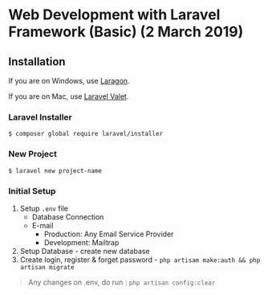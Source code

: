 # Web Development with Laravel Framework (Basic) (2 March 2019)

## Installation

If you are on Windows, use [Laragon](https://laragon.org/).

If you are on Mac, use [Laravel Valet](https://laravel.com/docs/5.8/valet).

### Laravel Installer

```
$ composer global require laravel/installer
```

### New Project

```
$ laravel new project-name
```

### Initial Setup

1. Setup `.env` file 
	- Database Connection
	- E-mail
		- Production: Any Email Service Provider
		- Development: Mailtrap
2. Setup Database - create new database
3. Create login, register & forget password - `php artisam make:auth && php artisan migrate`

> Any changes on .env, do run : `php artisan config:clear`



